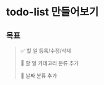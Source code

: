 # todo-list 만들어보기

## 목표
> :white_check_mark: 할 일 등록/수정/삭제 
>
> :black_square_button: 할 일 카테고리 분류 추가
> 
> :black_square_button: 날짜 분류 추가



